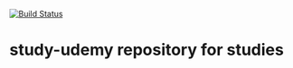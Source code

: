 [![Build Status](https://travis-ci.com/ThiagoVieiraGoncalves93/study-udemy.svg?branch=master)](https://travis-ci.com/ThiagoVieiraGoncalves93/study-udemy)

# study-udemy repository for studies